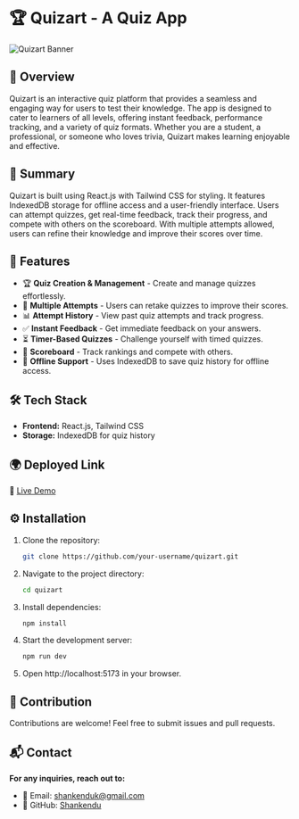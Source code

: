 # 🏆 Quizart - A Quiz App

![Quizart Banner](https://i.postimg.cc/g0XNtzzX/Untitled-You-Tube-Thumbnail.png)


## 📖 Overview
Quizart is an interactive quiz platform that provides a seamless and engaging way for users to test their knowledge. The app is designed to cater to learners of all levels, offering instant feedback, performance tracking, and a variety of quiz formats. Whether you are a student, a professional, or someone who loves trivia, Quizart makes learning enjoyable and effective.

## 📌 Summary
Quizart is built using React.js with Tailwind CSS for styling. It features IndexedDB storage for offline access and a user-friendly interface. Users can attempt quizzes, get real-time feedback, track their progress, and compete with others on the scoreboard. With multiple attempts allowed, users can refine their knowledge and improve their scores over time.

## 🚀 Features

- 🏆 **Quiz Creation & Management** - Create and manage quizzes effortlessly.
- 🔄 **Multiple Attempts** - Users can retake quizzes to improve their scores.
- 📊 **Attempt History** - View past quiz attempts and track progress.
- ✅ **Instant Feedback** - Get immediate feedback on your answers.
- ⏳ **Timer-Based Quizzes** - Challenge yourself with timed quizzes.
- 🏅 **Scoreboard** - Track rankings and compete with others.
- 💾 **Offline Support** - Uses IndexedDB to save quiz history for offline access.

## 🛠 Tech Stack

- **Frontend:** React.js, Tailwind CSS
- **Storage:** IndexedDB for quiz history

## 🌍 Deployed Link

🔗 [Live Demo](your-deployed-link-here)


## ⚙️ Installation

1. Clone the repository:
   ```sh
   git clone https://github.com/your-username/quizart.git
2. Navigate to the project directory:
    ```sh
    cd quizart
3. Install dependencies:
    ```sh
    npm install
4. Start the development server:
    ```sh
    npm run dev
5. Open http://localhost:5173 in your browser.

## 🤝 Contribution
Contributions are welcome! Feel free to submit issues and pull requests.


## 📬 Contact
**For any inquiries, reach out to:**
- 📧 Email: shankenduk@gmail.com
- 🔗 GitHub: [Shankendu](https://github.com/Shankendu)